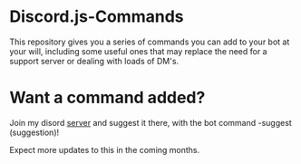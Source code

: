 # Discord.js-Commands
This repository gives you a series of commands you can add to your bot at your will, including some useful ones that may replace the need for a support server or dealing with loads of DM's.

# Want a command added?
Join my disord <a href="rfclan.net" hreflang="en-us">server</a> and suggest it there, with the bot command -suggest (suggestion)!

Expect more updates to this in the coming months.
